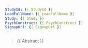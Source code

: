 ```yaml
---
StudyId: {{ StudyId }}
LeadFullName: {{ LeadFullName }}
Study: {{ Study }}
PsychConstruct: {{ PsychConstruct }}
SignupUrl: {{ SignupUrl }}
---
```


> {{ Abstract }}